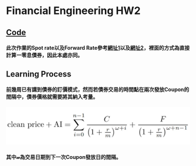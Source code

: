 # Financial Engineering HW2
## [Code](https://github.com/fatdanny77/Financial_Engineering/blob/master/HW2/Financial%20Engineering%20HW2_ver2.ipynb)
#### 此次作業的Spot rate以及Forward Rate參考[網址1](https://www.trignosource.com/finance/spot%20rate.html#Calculator)以及[網址2](https://www.trignosource.com/finance/Forward%20rate.html#Calculator)，裡面的方式為直接計算一零息債券，因此本處亦同。   
     
## Learning Process
#### 前幾周已有講到債券的訂價模式，然而若債券交易的時間點在兩次發放Coupon的間隔中，債券價格就需要將其納入考量。
![github](https://github.com/fatdanny77/Financial_Engineering/blob/master/HW2/figures/%E6%9C%AA%E5%91%BD%E5%90%8D.jpg)
#### 其中𝓌為交易日期到下一次Coupon發放日的間隔。
